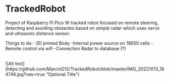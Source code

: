 # TrackedRobot
Project of Raspberry Pi Pico W tracked robot focused on remote steering, detecting and avoiding obstacles based on simple radar which uses servo and ultrasonic distance sensor.
<br />

Things to do:
-3D printed Body
-Internal power source on 18650 cells
-Remote control via wifi
-Connection Radar to database (?)



<br />
![Alt text](https://github.com/MarcinD12/TrackedRobot/blob/master/IMG_20221013_184746.jpg?raw=true "Optional Title")

